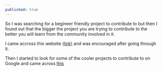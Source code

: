 ```yaml
---
published: true
---
```

So I was searching for a begineer friendly project to contribute to but then I found out that the bigger the project you are trying to contribute to the better you will learn from the community involved in it.

I came accross this website [(link)](https://opensource.guide/how-to-contribute/#finding-a-project-to-contribute-to) and was encouraged after going through it.

Then I started to look for some of the cooler projects to contribute to on Google and came across [this](https://www.upgrad.com/blog/open-source-repositories-github/)


